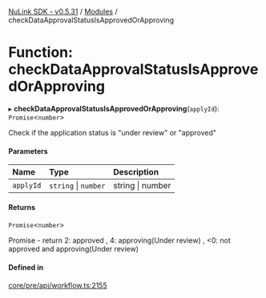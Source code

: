 [NuLink SDK - v0.5.31](../README.md) / [Modules](../modules.md) / checkDataApprovalStatusIsApprovedOrApproving

# Function: checkDataApprovalStatusIsApprovedOrApproving

▸ **checkDataApprovalStatusIsApprovedOrApproving**(`applyId`): `Promise`<`number`\>

Check if the application status is "under review" or "approved"

#### Parameters

| Name | Type | Description |
| :------ | :------ | :------ |
| `applyId` | `string` \| `number` | string \| number |

#### Returns

`Promise`<`number`\>

Promise<number> - return 2: approved , 4: approving(Under review) , <0: not approved and approving(Under review)

#### Defined in

[core/pre/api/workflow.ts:2155](https://github.com/NuLink-network/nulink-sdk/blob/f3f9a8b/src/core/pre/api/workflow.ts#L2155)
